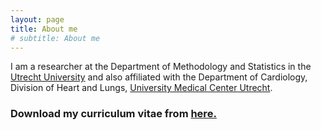 ```yaml
---
layout: page
title: About me
# subtitle: About me
---
```


I am a researcher at the Department of Methodology and Statistics in the [Utrecht University](https://www.uu.nl/en) and also affiliated with the Department of Cardiology, Division of Heart and Lungs, [University Medical Center Utrecht](https://www.umcutrecht.nl/en/1).


### Download my curriculum vitae from [here.](https://drive.google.com/file/d/1wDR7fAWaXH_aurKYTDM-ee0LlMZAUDkj/view?usp=sharing)
